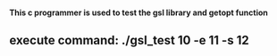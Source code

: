 #### This c programmer is used to test the gsl library and getopt function ####
## execute command: ./gsl_test 10 -e 11 -s 12 ##
